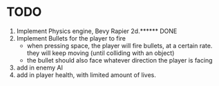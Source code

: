 # TODO 

1. Implement Physics engine, Bevy Rapier 2d.****** DONE 
2. Implement Bullets for the player to fire
    - when pressing space, the player will fire bullets, at a certain rate. they will keep moving (until colliding with an object)
    - the bullet should also face whatever direction the player is facing
3. add in enemy AI
4. add in player health, with limited amount of lives.


